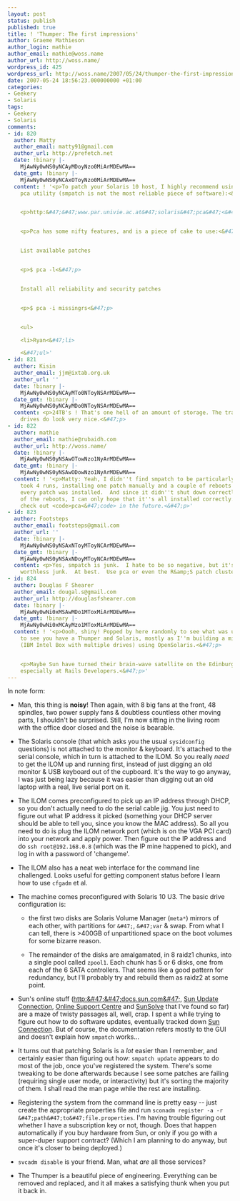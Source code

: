```yaml
---
layout: post
status: publish
published: true
title: ! 'Thumper: The first impressions'
author: Graeme Mathieson
author_login: mathie
author_email: mathie@woss.name
author_url: http://woss.name/
wordpress_id: 425
wordpress_url: http://woss.name/2007/05/24/thumper-the-first-impressions/
date: 2007-05-24 18:56:23.000000000 +01:00
categories:
- Geekery
- Solaris
tags:
- Geekery
- Solaris
comments:
- id: 820
  author: Matty
  author_email: matty91@gmail.com
  author_url: http://prefetch.net
  date: !binary |-
    MjAwNy0wNS0yNCAyMDoyNzo0MiArMDEwMA==
  date_gmt: !binary |-
    MjAwNy0wNS0yNCAxOToyNzo0MiArMDEwMA==
  content: ! '<p>To patch your Solaris 10 host, I highly recommend using the opensource
    pca utility (smpatch is not the most reliable piece of software):<&#47;p>


    <p>http:&#47;&#47;www.par.univie.ac.at&#47;solaris&#47;pca&#47;<&#47;p>


    <p>Pca has some nifty features, and is a piece of cake to use:<&#47;p>


    List available patches


    <p>$ pca -l<&#47;p>


    Install all reliability and security patches


    <p>$ pca -i missingrs<&#47;p>


    <ul>

    <li>Ryan<&#47;li>

    <&#47;ul>'
- id: 821
  author: Kisin
  author_email: jjm@ixtab.org.uk
  author_url: ''
  date: !binary |-
    MjAwNy0wNS0yNCAyMTo0NToyNSArMDEwMA==
  date_gmt: !binary |-
    MjAwNy0wNS0yNCAyMDo0NToyNSArMDEwMA==
  content: <p>24TB's ! That's one hell of an amount of storage. The tray loading hard
    drives do look very nice.<&#47;p>
- id: 822
  author: mathie
  author_email: mathie@rubaidh.com
  author_url: http://woss.name/
  date: !binary |-
    MjAwNy0wNS0yNSAwOTowNzo1NyArMDEwMA==
  date_gmt: !binary |-
    MjAwNy0wNS0yNSAwODowNzo1NyArMDEwMA==
  content: ! '<p>Matty: Yeah, I didn''t find smpatch to be particularly easy to use.  It
    took 4 runs, installing one patch manually and a couple of reboots before it claimed
    every patch was installed.  And since it didn''t shut down correctly during one
    of the reboots, I can only hope that it''s all installed correctly.  I''ll definitely
    check out <code>pca<&#47;code> in the future.<&#47;p>'
- id: 823
  author: Footsteps
  author_email: footsteps@gmail.com
  author_url: ''
  date: !binary |-
    MjAwNy0wNS0yNSAxNToyMToyNCArMDEwMA==
  date_gmt: !binary |-
    MjAwNy0wNS0yNSAxNDoyMToyNCArMDEwMA==
  content: <p>Yes, smpatch is junk.  I hate to be so negative, but it's unreliable
    worthless junk.  At best.  Use pca or even the R&amp;S patch clusters.<&#47;p>
- id: 824
  author: Douglas F Shearer
  author_email: dougal.s@gmail.com
  author_url: http://douglasfshearer.com
  date: !binary |-
    MjAwNy0wNi0xMSAwMDo1MToxMiArMDEwMA==
  date_gmt: !binary |-
    MjAwNy0wNi0xMCAyMzo1MToxMiArMDEwMA==
  content: ! '<p>Oooh, shiny! Popped by here randomly to see what was up, surprised
    to see you have a Thumper and Solaris, mostly as I''m building a mini-thumper
    (IBM Intel Box with multiple drives) using OpenSolaris.<&#47;p>


    <p>Maybe Sun have turned their brain-wave satellite on the Edinburgh area....targeted
    especially at Rails Developers.<&#47;p>'
---
```

In note form:

* Man, this thing is **noisy**!  Then again, with 8 big fans at the front, 48 spindles, two power supply fans & doubtless countless other moving parts, I shouldn't be surprised.  Still, I'm now sitting in the living room with the office door closed and the noise is bearable.

* The Solaris console (that which asks you the usual `sysidconfig` questions) is not attached to the monitor & keyboard.  It's attached to the serial console, which in turn is attached to the ILOM.  So you really *need* to get the ILOM up and running first, instead of just digging an old monitor & USB keyboard out of the cupboard.  It's the way to go anyway, I was just being lazy because it was easier than digging out an old laptop with a real, live serial port on it.

* The ILOM comes preconfigured to pick up an IP address through DHCP, so you don't actually need to do the serial cable jig.  You just need to figure out what IP address it picked (something your DHCP server should be able to tell you, since you know the MAC address).  So all you need to do is plug the ILOM network port (which is on the VGA PCI card) into your network and apply power.  Then figure out the IP address and do `ssh root@192.168.0.8` (which was the IP mine happened to pick), and log in with a password of 'changeme'.

* The ILOM also has a neat web interface for the command line challenged.  Looks useful for getting component status before I learn how to use `cfgadm` et al.

* The machine comes preconfigured with Solaris 10 U3.  The basic drive configuration is:

  * the first two disks are Solaris Volume Manager (`meta*`) mirrors of each other, with partitions for `&#47;`, `&#47;var` & swap.  From what I can tell, there is >400GB of unpartitioned space on the boot volumes for some bizarre reason.

  * The remainder of the disks are amalgamated, in 8 raidz1 chunks, into a single pool called `zpool1`.  Each chunk has 5 or 6 disks, one from each of the 6 SATA controllers.  That seems like a good pattern for redundancy, but I'll probably try and rebuild them as raidz2 at some point.

* Sun's online stuff (<http:&#47;&#47;docs.sun.com&#47;>, [Sun Update Connection](http:&#47;&#47;sunconnection.sun.com&#47;), [Online Support Centre](https:&#47;&#47;osc-emea.eu.sun.com&#47;OSCSW&#47;svcportal?pageName=OSCHomeSelfSolve) and [SunSolve](http:&#47;&#47;sunsolve.sun.com&#47;) that I've found so far) are a maze of twisty passages all, well, crap.  I spent a while trying to figure out how to do software updates, eventually tracked down [Sun Connection](http:&#47;&#47;www.sun.com&#47;service&#47;sunconnection&#47;gettingstarted.jsp).  But of course, the documentation refers mostly to the GUI and doesn't explain how `smpatch` works...

* It turns out that patching Solaris is a *lot* easier than I remember, and certainly easier than figuring out how: `smpatch update` appears to do most of the job, once you've registered the system.  There's some tweaking to be done afterwards because I see some patches are failing (requiring single user mode, or interactivity) but it's sorting the majority of them.  I shall read the man page while the rest are installing.

* Registering the system from the command line is pretty easy -- just create the appropriate properties file and run `sconadm register -a -r &#47;path&#47;to&#47;file.properties`.  I'm having trouble figuring out whether I have a subscription key or not, though.  Does that happen automatically if you buy hardware from Sun, or only if you go with a super-duper support contract?  (Which I am planning to do anyway, but once it's closer to being deployed.)

* `svcadm disable` is your friend.  Man, what *are* all those services?

* The Thumper is a beautiful piece of engineering.  Everything can be removed and replaced, and it all makes a satisfying thunk when you put it back in.
